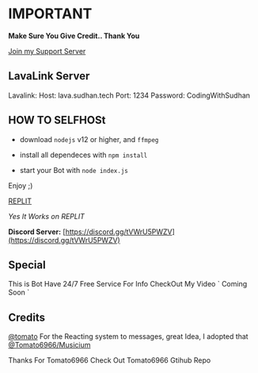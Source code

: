 # **IMPORTANT**

**Make Sure You Give Credit.. Thank You**

[Join my Support Server](https://discord.gg/tVWrU5PWZV)

## LavaLink Server

Lavalink:
Host: lava.sudhan.tech
Port: 1234
Password: CodingWithSudhan

## HOW TO SELFHOSt

- download `nodejs` v12 or higher, and `ffmpeg`

- install all dependeces with `npm install`

- start your Bot with `node index.js`

Enjoy ;)

[REPLIT](https://replit.com/@kabirjaipal/Jugnu-or-Best-Music-Bot-on-Replit?v=1)

*Yes It Works on REPLIT*

**Discord Server:**
[https://discord.gg/tVWrU5PWZV](https://discord.gg/tVWrU5PWZV)

## Special 
This is Bot Have 24/7 Free Service
For Info CheckOut My Video
\` Coming Soon \`

## Credits

[@tomato](https://github.com/Tomato6966/) For the Reacting system to messages, great Idea, I adopted that [@Tomato6966/Musicium](https://github.com/Tomato6966/Musicium)

Thanks For Tomato6966
Check Out Tomato6966 Gtihub Repo
